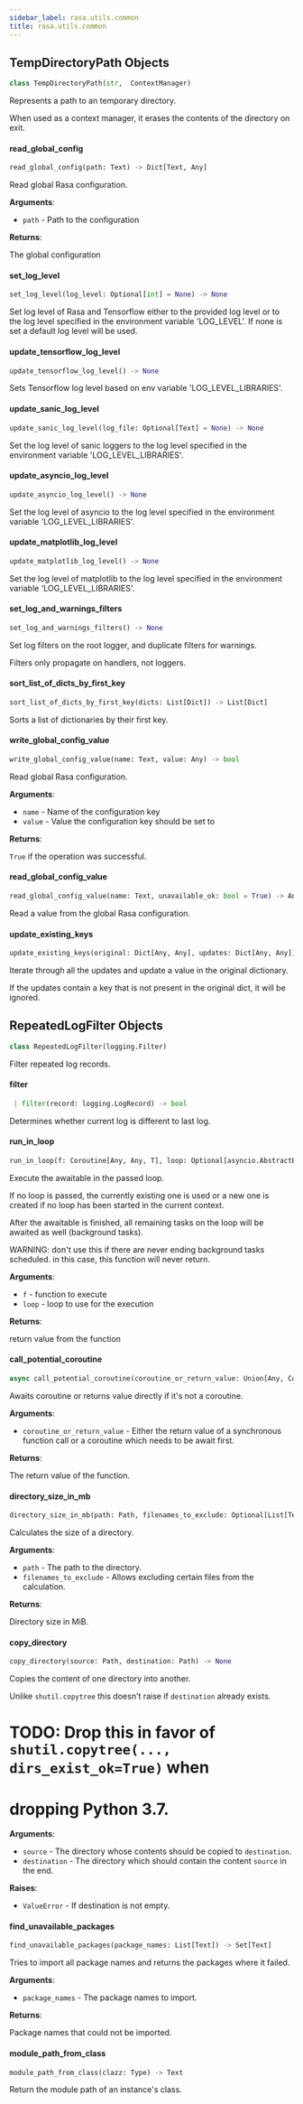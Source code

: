 ```yaml
---
sidebar_label: rasa.utils.common
title: rasa.utils.common
---
```

## TempDirectoryPath Objects

```python
class TempDirectoryPath(str,  ContextManager)
```

Represents a path to an temporary directory.

When used as a context manager, it erases the contents of the directory on exit.

#### read\_global\_config

```python
read_global_config(path: Text) -> Dict[Text, Any]
```

Read global Rasa configuration.

**Arguments**:

- `path` - Path to the configuration

**Returns**:

  The global configuration

#### set\_log\_level

```python
set_log_level(log_level: Optional[int] = None) -> None
```

Set log level of Rasa and Tensorflow either to the provided log level or
to the log level specified in the environment variable &#x27;LOG_LEVEL&#x27;. If none is set
a default log level will be used.

#### update\_tensorflow\_log\_level

```python
update_tensorflow_log_level() -> None
```

Sets Tensorflow log level based on env variable &#x27;LOG_LEVEL_LIBRARIES&#x27;.

#### update\_sanic\_log\_level

```python
update_sanic_log_level(log_file: Optional[Text] = None) -> None
```

Set the log level of sanic loggers to the log level specified in the environment
variable &#x27;LOG_LEVEL_LIBRARIES&#x27;.

#### update\_asyncio\_log\_level

```python
update_asyncio_log_level() -> None
```

Set the log level of asyncio to the log level specified in the environment
variable &#x27;LOG_LEVEL_LIBRARIES&#x27;.

#### update\_matplotlib\_log\_level

```python
update_matplotlib_log_level() -> None
```

Set the log level of matplotlib to the log level specified in the environment
variable &#x27;LOG_LEVEL_LIBRARIES&#x27;.

#### set\_log\_and\_warnings\_filters

```python
set_log_and_warnings_filters() -> None
```

Set log filters on the root logger, and duplicate filters for warnings.

Filters only propagate on handlers, not loggers.

#### sort\_list\_of\_dicts\_by\_first\_key

```python
sort_list_of_dicts_by_first_key(dicts: List[Dict]) -> List[Dict]
```

Sorts a list of dictionaries by their first key.

#### write\_global\_config\_value

```python
write_global_config_value(name: Text, value: Any) -> bool
```

Read global Rasa configuration.

**Arguments**:

- `name` - Name of the configuration key
- `value` - Value the configuration key should be set to
  

**Returns**:

  `True` if the operation was successful.

#### read\_global\_config\_value

```python
read_global_config_value(name: Text, unavailable_ok: bool = True) -> Any
```

Read a value from the global Rasa configuration.

#### update\_existing\_keys

```python
update_existing_keys(original: Dict[Any, Any], updates: Dict[Any, Any]) -> Dict[Any, Any]
```

Iterate through all the updates and update a value in the original dictionary.

If the updates contain a key that is not present in the original dict, it will
be ignored.

## RepeatedLogFilter Objects

```python
class RepeatedLogFilter(logging.Filter)
```

Filter repeated log records.

#### filter

```python
 | filter(record: logging.LogRecord) -> bool
```

Determines whether current log is different to last log.

#### run\_in\_loop

```python
run_in_loop(f: Coroutine[Any, Any, T], loop: Optional[asyncio.AbstractEventLoop] = None) -> T
```

Execute the awaitable in the passed loop.

If no loop is passed, the currently existing one is used or a new one is created
if no loop has been started in the current context.

After the awaitable is finished, all remaining tasks on the loop will be
awaited as well (background tasks).

WARNING: don&#x27;t use this if there are never ending background tasks scheduled.
in this case, this function will never return.

**Arguments**:

- `f` - function to execute
- `loop` - loop to use for the execution
  

**Returns**:

  return value from the function

#### call\_potential\_coroutine

```python
async call_potential_coroutine(coroutine_or_return_value: Union[Any, Coroutine]) -> Any
```

Awaits coroutine or returns value directly if it&#x27;s not a coroutine.

**Arguments**:

- `coroutine_or_return_value` - Either the return value of a synchronous function
  call or a coroutine which needs to be await first.
  

**Returns**:

  The return value of the function.

#### directory\_size\_in\_mb

```python
directory_size_in_mb(path: Path, filenames_to_exclude: Optional[List[Text]] = None) -> float
```

Calculates the size of a directory.

**Arguments**:

- `path` - The path to the directory.
- `filenames_to_exclude` - Allows excluding certain files from the calculation.
  

**Returns**:

  Directory size in MiB.

#### copy\_directory

```python
copy_directory(source: Path, destination: Path) -> None
```

Copies the content of one directory into another.

Unlike `shutil.copytree` this doesn&#x27;t raise if `destination` already exists.

# TODO: Drop this in favor of `shutil.copytree(..., dirs_exist_ok=True)` when
# dropping Python 3.7.

**Arguments**:

- `source` - The directory whose contents should be copied to `destination`.
- `destination` - The directory which should contain the content `source` in the end.
  

**Raises**:

- `ValueError` - If destination is not empty.

#### find\_unavailable\_packages

```python
find_unavailable_packages(package_names: List[Text]) -> Set[Text]
```

Tries to import all package names and returns the packages where it failed.

**Arguments**:

- `package_names` - The package names to import.
  

**Returns**:

  Package names that could not be imported.

#### module\_path\_from\_class

```python
module_path_from_class(clazz: Type) -> Text
```

Return the module path of an instance&#x27;s class.

